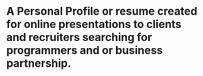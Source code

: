 # A Personal Profile or resume created for online presentations to clients and recruiters searching for programmers and or business partnership.
